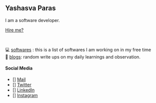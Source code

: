 ##  Yashasva Paras

I am a software developer.

[Hire me?](https://google.com)

<br/>


:computer: [softwares](https://google.com) : this is a list of softwares I am working on in my free time
<br/>
:ledger: [blogs](https://google.com): random write ups on my daily learnings and observation.
<br/>

#### Social Media

*  [] [Mail](yashasvap@gmail.com)
*  [] [Twitter](yashasvap@gmail.com)
*  [] [LinkedIn](yashasvap@gmail.com)
*  [] [Instagram](yashasvap@gmail.com)


